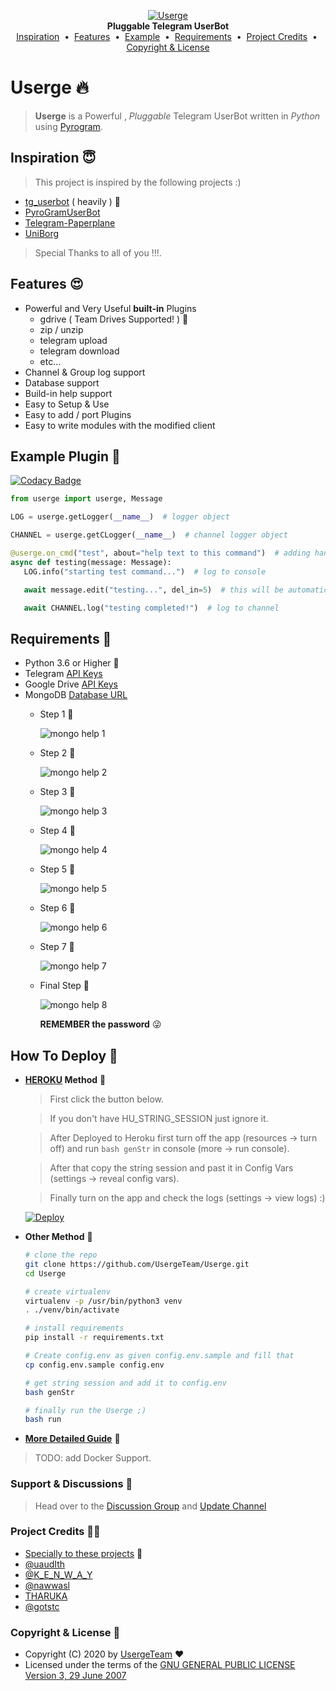 <p align="center">
    <a href="https://github.com/UsergeTeam/Userge">
        <img src="resources/userge.png" alt="Userge">
    </a>
    <br>
    <b>Pluggable Telegram UserBot</b>
    <br>
    <a href="https://github.com/UsergeTeam/Userge#inspiration">Inspiration</a>
    &nbsp•&nbsp
    <a href="https://github.com/UsergeTeam/Userge#features">Features</a>
    &nbsp•&nbsp
    <a href="https://github.com/UsergeTeam/Userge#example-plugin">Example</a>
    &nbsp•&nbsp
    <a href="https://github.com/UsergeTeam/Userge#requirements">Requirements</a>
    &nbsp•&nbsp
    <a href="https://github.com/UsergeTeam/Userge#project-credits">Project Credits</a>
    &nbsp•&nbsp
    <a href="https://github.com/UsergeTeam/Userge#copyright--license">Copyright & License</a>
</p>

# Userge 🔥

> **Userge** is a Powerful , _Pluggable_ Telegram UserBot written in _Python_ using [Pyrogram](https://github.com/pyrogram/pyrogram).

## Inspiration 😇

> This project is inspired by the following projects :)

* [tg_userbot](https://github.com/watzon/tg_userbot) ( heavily ) 🤗
* [PyroGramUserBot](https://github.com/SpEcHiDe/PyroGramUserBot)
* [Telegram-Paperplane](https://github.com/RaphielGang/Telegram-Paperplane)
* [UniBorg](https://github.com/SpEcHiDe/UniBorg)

> Special Thanks to all of you !!!.

## Features 😍

* Powerful and Very Useful **built-in** Plugins
  * gdrive ( Team Drives Supported! ) 🤥
  * zip / unzip
  * telegram upload
  * telegram download
  * etc...
* Channel & Group log support
* Database support
* Build-in help support
* Easy to Setup & Use
* Easy to add / port Plugins
* Easy to write modules with the modified client

## Example Plugin 🤨

[![Codacy Badge](https://api.codacy.com/project/badge/Grade/dacadcbabdb74de3903ddae25dc95375)](https://app.codacy.com/gh/UsergeTeam/Userge?utm_source=github.com&utm_medium=referral&utm_content=UsergeTeam/Userge&utm_campaign=Badge_Grade_Dashboard)

```python
from userge import userge, Message

LOG = userge.getLogger(__name__)  # logger object

CHANNEL = userge.getCLogger(__name__)  # channel logger object

@userge.on_cmd("test", about="help text to this command")  # adding handler and help text to .test command
async def testing(message: Message):
   LOG.info("starting test command...")  # log to console

   await message.edit("testing...", del_in=5)  # this will be automatically deleted after 5 sec

   await CHANNEL.log("testing completed!")  # log to channel
```

## Requirements 🥴

* Python 3.6 or Higher 👻
* Telegram [API Keys](https://my.telegram.org/apps)
* Google Drive [API Keys](https://console.developers.google.com/)
* MongoDB [Database URL](https://cloud.mongodb.com/)
  * Step 1 👀

    ![mongo help 1](resources/mongo_help/1.jpg)

  * Step 2 👀

    ![mongo help 2](resources/mongo_help/2.jpg)

  * Step 3 👀

    ![mongo help 3](resources/mongo_help/3.jpg)

  * Step 4 👀

    ![mongo help 4](resources/mongo_help/4.jpg)

  * Step 5 👀

    ![mongo help 5](resources/mongo_help/5.jpg)

  * Step 6 👀

    ![mongo help 6](resources/mongo_help/6.jpg)

  * Step 7 👀

    ![mongo help 7](resources/mongo_help/7.jpg)

  * Final Step 🙈

    ![mongo help 8](resources/mongo_help/8.jpg)

    **REMEMBER the password** 😜

## How To Deploy 👷

* **[HEROKU](https://www.heroku.com/) Method** 🔧

  > First click the button below. 

  > If you don't have HU_STRING_SESSION just ignore it.  

  > After Deployed to Heroku first turn off the app (resources -> turn off) and run `bash genStr` in console (more -> run console).  

  > After that copy the string session and past it in Config Vars (settings -> reveal config vars). 

  > Finally turn on the app and check the logs (settings -> view logs) :)

  [![Deploy](https://www.herokucdn.com/deploy/button.svg)](https://heroku.com/deploy?template=https://github.com/UsergeTeam/Userge)

* **Other Method** 🔧

  ```bash
  # clone the repo
  git clone https://github.com/UsergeTeam/Userge.git
  cd Userge

  # create virtualenv
  virtualenv -p /usr/bin/python3 venv
  . ./venv/bin/activate

  # install requirements
  pip install -r requirements.txt

  # Create config.env as given config.env.sample and fill that
  cp config.env.sample config.env

  # get string session and add it to config.env
  bash genStr

  # finally run the Userge ;)
  bash run
  ```

* **[More Detailed Guide](https://docs.google.com/document/d/15uoiOn2NkN518MMkx9h5UaMEWMp8aNZqJocXvS0uI6E/edit?usp=sharing)** 📝

> TODO: add Docker Support.

### Support & Discussions 👥

> Head over to the [Discussion Group](https://t.me/slbotsbugs) and [Update Channel](https://t.me/theUserge)

### Project Credits 💆‍♂️

* [Specially to these projects](https://github.com/UsergeTeam/Userge#inspiration) 🥰
* [@uaudIth](https://t.me/uaudIth)
* [@K_E_N_W_A_Y](https://t.me/K_E_N_W_A_Y)
* [@nawwasl](https://t.me/nawwasl)
* [THARUKA](https://t.me/TharukaN97)
* [@gotstc](https://t.me/gotstc)

### Copyright & License 👮

* Copyright (C) 2020 by [UsergeTeam](https://github.com/UsergeTeam) ❤️️
* Licensed under the terms of the [GNU GENERAL PUBLIC LICENSE Version 3, 29 June 2007](https://github.com/UsergeTeam/Userge/blob/master/LICENSE)
